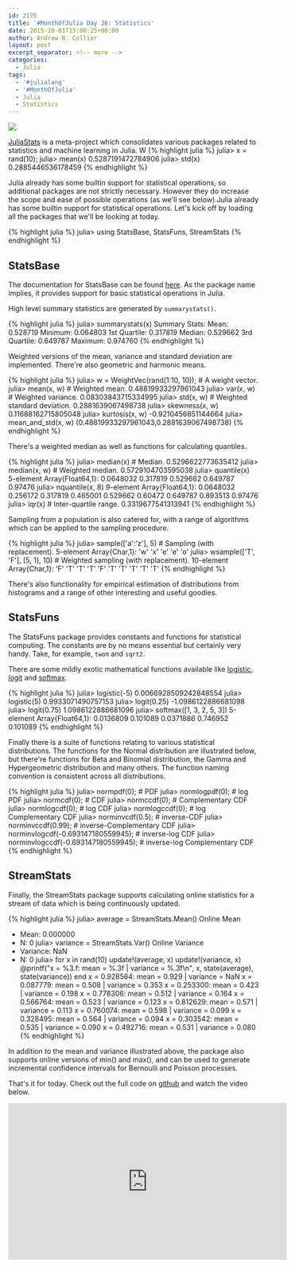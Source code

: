 ```yaml
---
id: 2175
title: '#MonthOfJulia Day 26: Statistics'
date: 2015-10-01T15:00:25+00:00
author: Andrew B. Collier
layout: post
excerpt_separator: <!-- more -->
categories:
  - Julia
tags:
  - '#julialang'
  - '#MonthOfJulia'
  - Julia
  - Statistics
---
```


<!-- more -->

<img src="{{ site.baseurl }}/static/img/2015/09/Julia-Logo-Statistics.png">

[JuliaStats](https://github.com/JuliaStats) is a meta-project which consolidates various packages related to statistics and machine learning in Julia. W
{% highlight julia %}
julia> x = rand(10);
julia> mean(x)
0.5287191472784906
julia> std(x)
0.2885446536178459
{% endhighlight %}

Julia already has some builtin support for statistical operations, so additional packages are not strictly necessary. However they do increase the scope and ease of possible operations (as we'll see below).Julia already has some builtin support for statistical operations. Let's kick off by loading all the packages that we'll be looking at today.

{% highlight julia %}
julia> using StatsBase, StatsFuns, StreamStats
{% endhighlight %}

## StatsBase

The documentation for StatsBase can be found [here](http://statsbasejl.readthedocs.org/en/latest/). As the package name implies, it provides support for basic statistical operations in Julia.

High level summary statistics are generated by `summarystats()`.

{% highlight julia %}
julia> summarystats(x)
Summary Stats:
Mean: 0.528719
Minimum: 0.064803
1st Quartile: 0.317819
Median: 0.529662
3rd Quartile: 0.649787
Maximum: 0.974760
{% endhighlight %}

Weighted versions of the mean, variance and standard deviation are implemented. There're also geometric and harmonic means.

{% highlight julia %}
julia> w = WeightVec(rand(1:10, 10)); 				# A weight vector.
julia> mean(x, w) 									# Weighted mean.
0.48819933297961043
julia> var(x, w) 									# Weighted variance.
0.08303843715334995
julia> std(x, w) 									# Weighted standard deviation.
0.2881639067498738
julia> skewness(x, w)
0.11688162715805048
julia> kurtosis(x, w)
-0.9210456851144664
julia> mean_and_std(x, w)
(0.48819933297961043,0.2881639067498738)
{% endhighlight %}

There's a weighted median as well as functions for calculating quantiles.

{% highlight julia %}
julia> median(x) # Median.
0.5296622773635412
julia> median(x, w) 								# Weighted median.
0.5729104703595038
julia> quantile(x)
5-element Array{Float64,1}:
 0.0648032
 0.317819
 0.529662
 0.649787
 0.97476
julia> nquantile(x, 8)
9-element Array{Float64,1}:
 0.0648032
 0.256172
 0.317819
 0.465001
 0.529662
 0.60472
 0.649787
 0.893513
 0.97476
julia> iqr(x) # Inter-quartile range.
0.3319677541313941
{% endhighlight %}

Sampling from a population is also catered for, with a range of algorithms which can be applied to the sampling procedure.

{% highlight julia %}
julia> sample(['a':'z'], 5) 						# Sampling (with replacement).
5-element Array{Char,1}:
 'w'
 'x'
 'e'
 'e'
 'o'
julia> wsample(['T', 'F'], [5, 1], 10) 				# Weighted sampling (with replacement).
10-element Array{Char,1}:
 'F'
 'T'
 'T'
 'T'
 'F'
 'T'
 'T'
 'T'
 'T'
 'T'
{% endhighlight %}

There's also functionality for empirical estimation of distributions from histograms and a range of other interesting and useful goodies.

## StatsFuns

The StatsFuns package provides constants and functions for statistical computing. The constants are by no means essential but certainly very handy. Take, for example, `twoπ` and `sqrt2`.

There are some mildly exotic mathematical functions available like [logistic](https://en.wikipedia.org/wiki/Logistic_function), [logit](https://en.wikipedia.org/wiki/Logit) and [softmax](https://en.wikipedia.org/wiki/Softmax_function).

{% highlight julia %}
julia> logistic(-5)
0.0066928509242848554
julia> logistic(5)
0.9933071490757153
julia> logit(0.25)
-1.0986122886681098
julia> logit(0.75)
1.0986122886681096
julia> softmax([1, 3, 2, 5, 3])
5-element Array{Float64,1}:
 0.0136809
 0.101089
 0.0371886
 0.746952
 0.101089
{% endhighlight %}

Finally there is a suite of functions relating to various statistical distributions. The functions for the Normal distribution are illustrated below, but there're functions for Beta and Binomial distribution, the Gamma and Hypergeometric distribution and many others. The function naming convention is consistent across all distributions.

{% highlight julia %}
julia> normpdf(0); 									# PDF
julia> normlogpdf(0); 								# log PDF
julia> normcdf(0); 									# CDF
julia> normccdf(0); 								# Complementary CDF
julia> normlogcdf(0); 								# log CDF
julia> normlogccdf(0); 								# log Complementary CDF
julia> norminvcdf(0.5); 							# inverse-CDF
julia> norminvccdf(0.99); 							# inverse-Complementary CDF
julia> norminvlogcdf(-0.693147180559945); 			# inverse-log CDF
julia> norminvlogccdf(-0.693147180559945); 			# inverse-log Complementary CDF
{% endhighlight %}

## StreamStats

Finally, the StreamStats package supports calculating online statistics for a stream of data which is being continuously updated.

{% highlight julia %}
julia> average = StreamStats.Mean()
Online Mean
 * Mean: 0.000000
 * N:    0
julia> variance = StreamStats.Var()
Online Variance
 * Variance: NaN
 * N:        0
julia> for x in rand(10)
			update!(average, x)
			update!(variance, x)
			@printf("x = %3.f: mean = %.3f | variance = %.3f\n", x, state(average), state(variance))
		end
x = 0.928564: mean = 0.929 | variance = NaN
x = 0.087779: mean = 0.508 | variance = 0.353
x = 0.253300: mean = 0.423 | variance = 0.198
x = 0.778306: mean = 0.512 | variance = 0.164
x = 0.566764: mean = 0.523 | variance = 0.123
x = 0.812629: mean = 0.571 | variance = 0.113
x = 0.760074: mean = 0.598 | variance = 0.099
x = 0.328495: mean = 0.564 | variance = 0.094
x = 0.303542: mean = 0.535 | variance = 0.090
x = 0.492716: mean = 0.531 | variance = 0.080
{% endhighlight %}

In addition to the mean and variance illustrated above, the package also supports online versions of min() and max(), and can be used to generate incremental confidence intervals for Bernoulli and Poisson processes.

That's it for today. Check out the full code on [github](https://github.com/DataWookie/MonthOfJulia) and watch the video below.

<iframe width="560" height="315" src="https://www.youtube.com/embed/lf1_FhMR7xA" frameborder="0" allowfullscreen></iframe>